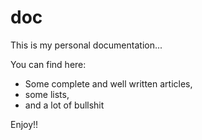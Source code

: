 # doc

This is my personal documentation...

You can find here:
- Some complete and well written articles,
- some lists,
- and a lot of bullshit

Enjoy!!
